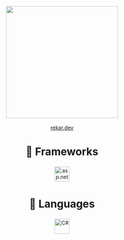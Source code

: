 <!-- [![GitHub Streak](https://streak-stats.demolab.com?user=rekardev1&theme=transparent&hide_border=true)](https://git.io/streak-stats)
</br>   -->

<div id="header" align="center">
  <img src="https://media.giphy.com/media/3oKIPnAiaMCws8nOsE/giphy.gif" width="300"/>
</div>
</br>
<div id="badges" align="center">
  <a href="https://rekar.dev/">
    rekar.dev
  </a>
</div>

<h1 align="center">🧰 Frameworks</h1>

<p align="center">
  <img src="https://upload.wikimedia.org/wikipedia/commons/thumb/7/7d/Microsoft_.NET_logo.svg/800px-Microsoft_.NET_logo.svg.png" alt="asp.net" height="40" style="vertical-align:top; margin:4px">
<!--   <img src="https://devblogs.microsoft.com/dotnet/wp-content/uploads/sites/10/2021/10/shadow.png" href="#" alt="asp.net" height="40" style="vertical-align:top; margin:4px">
  <img src="https://logosandtypes.com/wp-content/uploads/2021/04/flutter.svg" href="#" alt="asp.net" height="40" style="vertical-align:top; margin:4px"> -->
</p>

<h1 align="center">🔨 Languages</h1>

<p align="center">
  <img src="https://static.javatpoint.com/csharp/images/c-sharp.png" alt="C#" height="40" style="vertical-align:top; margin:4px">
<!--   <img src="https://cdn-images-1.medium.com/max/1200/1*knHF_qpxdtS8h0Z8EeqowA.png" alt="dart" height="40" style="vertical-align:top; margin:4px;"> -->
</p>
